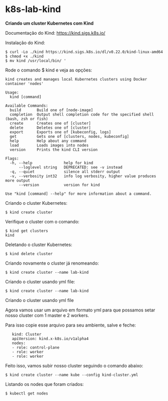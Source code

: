# k8s-lab-kind

**Criando um cluster Kubernetes com Kind**

Documentação do Kind: https://kind.sigs.k8s.io/

Instalação do Kind:
```
$ curl -Lo ./kind https://kind.sigs.k8s.io/dl/v0.22.0/kind-linux-amd64
$ chmod +x ./kind
$ mv kind /usr/local/bin/ '
```

Rode o comando $ kind e veja as opções: 
```
kind creates and manages local Kubernetes clusters using Docker container 'nodes'

Usage:
  kind [command]

Available Commands:
  build       Build one of [node-image]
  completion  Output shell completion code for the specified shell (bash, zsh or fish)
  create      Creates one of [cluster]
  delete      Deletes one of [cluster]
  export      Exports one of [kubeconfig, logs]
  get         Gets one of [clusters, nodes, kubeconfig]
  help        Help about any command
  load        Loads images into nodes
  version     Prints the kind CLI version

Flags:
  -h, --help              help for kind
      --loglevel string   DEPRECATED: see -v instead
  -q, --quiet             silence all stderr output
  -v, --verbosity int32   info log verbosity, higher value produces more output
      --version           version for kind

Use "kind [command] --help" for more information about a command.
```

Criando o cluster Kubernetes:
```
$ kind create cluster
```

Verifique o cluster com o comando:
```
$ kind get clusters
kind
```

Deletando o cluster Kubernetes:
```
$ kind delete cluster
```

Criando novamente o cluster já renomeando:
```
$ kind create cluster --name lab-kind
```

Criando o cluster usando yml file:
```
$ kind create cluster --name lab-kind
```

Criando o cluster usando yml file

Agora vamos usar um arquivo em formato yml para que possamos setar nosso cluster com 1 master e 2 workers.

Para isso copie esse arquivo para seu ambiente, salve e feche:
```
   kind: Cluster
   apiVersion: kind.x-k8s.io/v1alpha4
   nodes:
   - role: control-plane
   - role: worker
   - role: worker
```

Feito isso, vamos subir nosso cluster seguindo o comando abaixo:
```
$ kind create cluster --name kube --config kind-cluster.yml
```

Listando os nodes que foram criados:
```
$ kubectl get nodes
```
